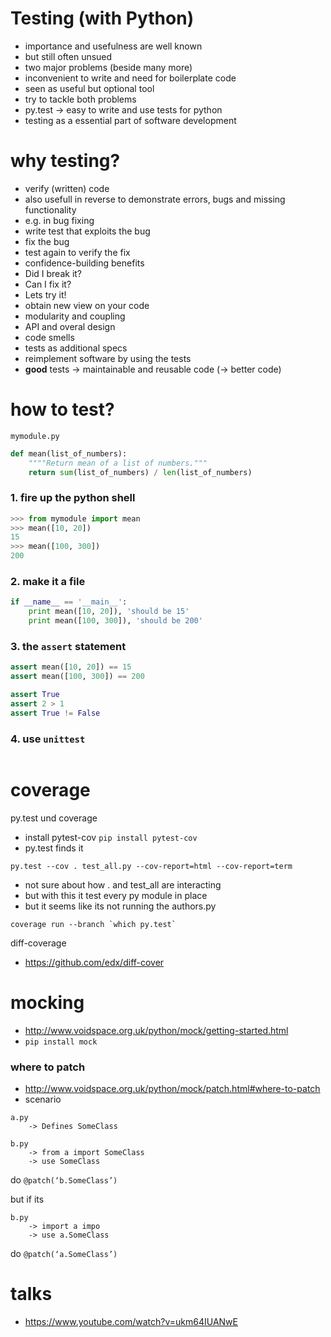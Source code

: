 Testing (with Python)
=====================
* importance and usefulness are well known
* but still often unsued
* two major problems (beside many more)
 * inconvenient to write and need for boilerplate code
 * seen as useful but optional tool
* try to tackle both problems
 * py.test &rarr; easy to write and use tests for python
 * testing as a essential part of software development

why testing?
============
* verify (written) code
* also usefull in reverse to demonstrate errors, bugs and missing functionality
 * e.g. in bug fixing
 * write test that exploits the bug
 * fix the bug
 * test again to verify the fix
* confidence-building benefits
 * Did I break it?
 * Can I fix it?
 * Lets try it!
* obtain new view on your code
 * modularity and coupling
 * API and overal design
 * code smells
* tests as additional specs
 * reimplement software by using the tests
* **good** tests &rarr; maintainable and reusable code (&rarr; better code)


how to test?
============
`mymodule.py`

```python
def mean(list_of_numbers):
    """"Return mean of a list of numbers."""
    return sum(list_of_numbers) / len(list_of_numbers)
```

### 1. fire up the python shell

```python
>>> from mymodule import mean
>>> mean([10, 20])
15
>>> mean([100, 300])
200
```

### 2. make it a file

```python
if __name__ == '__main__':
    print mean([10, 20]), 'should be 15'
    print mean([100, 300]), 'should be 200'
```

### 3. the `assert` statement

```python
assert mean([10, 20]) == 15
assert mean([100, 300]) == 200
```

```python
assert True
assert 2 > 1
assert True != False
```

### 4. use `unittest`

```python

```


coverage
========

py.test und coverage


* install pytest-cov `pip install pytest-cov`
* py.test finds it

```
py.test --cov . test_all.py --cov-report=html --cov-report=term
```

* not sure about how . and test_all are interacting
* but with this it test every py module in place
* but it seems like its not running the authors.py

```
coverage run --branch `which py.test`
```

diff-coverage
* https://github.com/edx/diff-cover

mocking
=======

* http://www.voidspace.org.uk/python/mock/getting-started.html
* `pip install mock`

### where to patch
* http://www.voidspace.org.uk/python/mock/patch.html#where-to-patch
* scenario

```
a.py
    -> Defines SomeClass

b.py
    -> from a import SomeClass
    -> use SomeClass
```

do `@patch(‘b.SomeClass’)`

but if its

```
b.py
    -> import a impo
    -> use a.SomeClass
```

do `@patch(‘a.SomeClass’)`

talks
====
* https://www.youtube.com/watch?v=ukm64IUANwE
